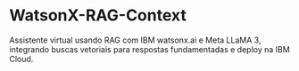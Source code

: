 # WatsonX-RAG-Context
Assistente virtual  usando RAG com IBM watsonx.ai e Meta LLaMA 3, integrando buscas vetoriais para respostas fundamentadas e deploy na IBM Cloud.

